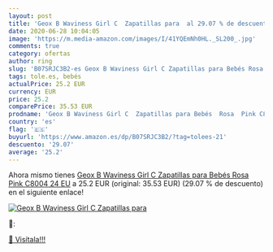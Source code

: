 ```yaml
---
layout: post
title: 'Geox B Waviness Girl C  Zapatillas para  al 29.07 % de descuento'
date: 2020-06-28 10:04:05
image: 'https://m.media-amazon.com/images/I/41YQEmNh0HL._SL200_.jpg'
comments: true
category: ofertas
author: ring
slug: 'B07SRJC3B2-es Geox B Waviness Girl C Zapatillas para Bebés Rosa Pink...'
tags: tole.es, bebés
actualPrice: 25.2 EUR
currency: EUR
price: 25.2
comparePrice: 35.53 EUR
prodname: 'Geox B Waviness Girl C  Zapatillas para Bebés  Rosa  Pink C8004   24 EU'
country: 'es'
flag: '🇪🇸'
buyurl: 'https://www.amazon.es/dp/B07SRJC3B2/?tag=tolees-21'
descuento: '29.07'
average: '25.2'
---
```


Ahora mismo tienes [Geox B Waviness Girl C  Zapatillas para Bebés  Rosa  Pink C8004   24 EU](https://www.amazon.es/dp/B07SRJC3B2/?tag=tolees-21) a 25.2 EUR (original: 35.53 EUR) (29.07 %  de descuento) en el siguiente enlace!

[![Geox B Waviness Girl C  Zapatillas para ](https://m.media-amazon.com/images/I/41YQEmNh0HL._SL200_.jpg)](https://www.amazon.es/dp/B07SRJC3B2/?tag=tolees-21)

🔎:


[🛒 Visítala!!!](https://www.amazon.es/dp/B07SRJC3B2/?tag=tolees-21)
